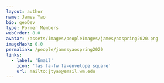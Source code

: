 ```yaml
---
layout: author
name: James Yao
bio: geoDev
type: Former Members
webOrder: 8.0
avatar: /assets/images/peopleImages/jamesyaospring2020.png
imageMask: 0.0
permalink: /people/jamesyaospring2020
links:
  - label: 'Email'
    icon: 'fas fa-fw fa-envelope square'
    url: mailto:jtyao@email.wm.edu
---
```

